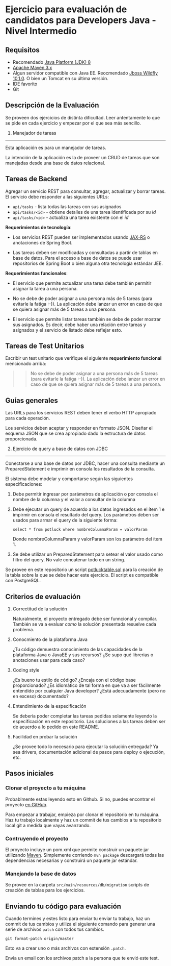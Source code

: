 Ejercicio para evaluación de candidatos para Developers Java - Nivel Intermedio
===============================================================

Requisitos
----------

* Recomendado [Java Platform (JDK) 8](http://www.oracle.com/technetwork/java/javase/downloads/index.html)
* [Apache Maven 3.x](http://maven.apache.org/)
* Algun servidor compatible con Java EE. Reocmendado [Jboss Wildfly 10.1.0](http://download.jboss.org/wildfly/10.1.0.Final/wildfly-10.1.0.Final.zip). O bien un Tomcat en su última versión.
* IDE favorito
* Git

Descripción de la Evaluación
----------------------------
Se proveen dos ejercicios de distinta dificultad. Leer antentamente lo que se pide en cada ejercicio y empezar por el que sea más sencillo.


1. Manejador de tareas
----------------------

Esta aplicación es para un manejador de tareas. 

La intención de la aplicación es la de proveer un CRUD de tareas que son manejadas desde una base de datos relacional. 


## Tareas de Backend

Agregar un servicio REST para consultar, agregar, actualizar y borrar tareas. El servicio debe responder a las siguientes URLs:

*   `api/tasks` - lista todas las tareas con sus asignados
*   `api/tasks/<id>` - obtiene detalles de una tarea identificada por su *id*
*   `api/tasks/<id>` - actualiza una tarea existente con el *id*

**Requerimientos de tecnología**: 

*  Los servicios REST pueden ser implementados usando [JAX-RS](https://jax-rs-spec.java.net/) o anotaciones de Spring Boot.

*  Las tareas deben ser modificadas y consultadas a partir de tablas en base de datos. Para el acceso a base de datos se puede usar repositorios de Spring Boot o bien alguna otra tecnología estándar JEE.   

**Requerimientos funcionales**:

*   El servicio que permite actualizar una tarea debe también permitir asignar la tarea a una persona.

*   No se debe de poder asignar a una persona más de 5 tareas (para evitarle la fatiga :-)). La aplicación debe lanzar un error en caso de que se quiera asignar más de 5 tareas a una persona. 

*   El servicio que permite listar tareas también se debe de poder mostrar sus asignados. Es decir, debe haber una relación entre tareas y asignados y el servicio de listado debe reflejar esto.     


## Tareas de Test Unitarios

Escribir un test unitario que verifique el siguiente **requerimiento funcional** mencionado arriba:

>> No se debe de poder asignar a una persona más de 5 tareas (para evitarle la fatiga :-)). La aplicación debe
lanzar un error en caso de que se quiera asignar más de 5 tareas a una persona. 

## Guías generales

Las URLs para los servicios REST deben tener el verbo HTTP apropiado para cada operación.

Los servicios deben aceptar y responder en formato JSON. Diseñar el esquema JSON que se crea apropiado dado la estructura de datos proporcionada.
 

2. Ejercicio de query a base de datos con JDBC
----------------------------------------------

Conectarse a una base de datos por JDBC, hacer una consulta mediante un PreparedStatement e imprimir en consola los resultados de la consulta.

El sistema debe modelar y comportarse según las siguientes especificaciones:

1. Debe permitir ingresar por parámetros de aplicación o por consola el nombre de la columna y el valor a consultar de la columna

2. Debe ejecutar un query de acuerdo a los datos ingresados en el ítem 1 e impirmir en consola el resultado del query. Los parámetros deben ser usados para armar el query de la siguiente forma:

   `select * from potluck where nombreColumnaParam = valorParam`

    Donde nombreColumnaParam y valorParam son los parámetro del ítem 1.

3. Se debe utilizar un PreparedStatement para setear el valor usado como filtro del query. No vale concatenar todo en un string.

Se provee en este repositorio un script [potlucktable.sql](blob/master/src/main/resources/db/migration/potlucktable.sql) para la creación de la tabla sobre la que se debe hacer este ejercicio. El script es compatible con PostgreSQL.
    

Criterios de evaluación
-----------------------

1.  Correctitud de la solución

    Naturalmente, el proyecto entregado debe ser funncional y compilar. 
    También se va a evaluar *como* la solución presentada resuelve cada problema.
    
2.  Conocmiento de la plataforma Java

    ¿Tu código demuestra conocimiento de las capacidades de la plataforma Java o JavaEE y sus recursos?
    ¿Se supo qué librerias o anotaciones usar para cada caso?

3.  Coding style

    ¿Es bueno tu estilo de código? ¿Encaja con el código base proporcionado?
    ¿Es idiomático de tal forma en que va a ser fácilmente entendido por cualquier Java developer?
    ¿Está adecuadamente (pero no en exceso) documentado?
    
4.  Entendimiento de la especificación

    Se debería poder completar las tareas pedidas solamente leyendo la especificación en este repositorio.
    Las soluciones a las tareas deben ser de acuerdo a lo pedido en este README.
    
5.  Facilidad en probar la solución
    
    ¿Se provee todo lo necesario para ejecutar la solución entregada? Ya sea drivers, documentación adicional de pasos para deploy o ejecución, etc.


Pasos iniciales
---------------

### Clonar el proyecto a tu máquina

Probablmente estas leyendo esto en Github. Si no, puedes encontrar el proyecto [en GitHub](https://www.github.com/rodrigojv/test-java-intermediate).

Para empezar a trabajar, empieza por clonar el repositorio en tu máquina. Haz tu trabajo localmente y haz un commit de tus cambios a tu repositorio local git a medida que vayas avanzando.


### Contruyendo el proyecto

El proyecto incluye un pom.xml que permite construir un paquete jar utilizando [Maven](http://maven.apache.org). Simplemente corriendo `mvn package` descargará todas las dependencias necesarias y construirá un paquete jar estándar.


### Manejando la base de datos

Se provee en la carpeta `src/main/resources/db/migration` scripts de creación de tablas para los ejercicios.


Enviando tu código para evaluación
------------------------------------

Cuando termines y estes listo para enviar tu enviar tu trabajo, haz un commit de tus cambios y utiliza el siguiente comando para generar una serie de archivos `patch` con todos tus cambios.

    git format-patch origin/master

Esto va a crear uno o más archivos con extensión `.patch`.

Envia un email con los archivos patch a la persona que te envió este test.